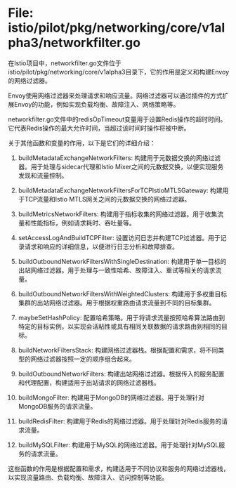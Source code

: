 # File: istio/pilot/pkg/networking/core/v1alpha3/networkfilter.go

在Istio项目中，networkfilter.go文件位于istio/pilot/pkg/networking/core/v1alpha3目录下，它的作用是定义和构建Envoy的网络过滤器。

Envoy使用网络过滤器来处理请求和响应流量。网络过滤器可以通过插件的方式扩展Envoy的功能，例如实现负载均衡、故障注入、网络策略等。

networkfilter.go文件中的redisOpTimeout变量用于设置Redis操作的超时时间。它代表Redis操作的最大允许时间，当超过该时间时操作将被中断。

关于其他函数和变量的作用，以下是它们的详细介绍：

1. buildMetadataExchangeNetworkFilters: 构建用于元数据交换的网络过滤器。用于处理与sidecar代理和Istio Mixer之间的元数据交换，以便实现服务发现和流量控制。

2. buildMetadataExchangeNetworkFiltersForTCPIstioMTLSGateway: 构建用于TCP流量和Istio MTLS网关之间的元数据交换的网络过滤器。

3. buildMetricsNetworkFilters: 构建用于指标收集的网络过滤器。用于收集流量和性能指标，例如请求耗时、吞吐量等。

4. setAccessLogAndBuildTCPFilter: 设置访问日志并构建TCP过滤器。用于记录请求和响应的详细信息，以便进行日志分析和故障排查。

5. buildOutboundNetworkFiltersWithSingleDestination: 构建用于单一目标的出站网络过滤器。用于处理与一致性哈希、故障注入、重试等相关的请求流量。

6. buildOutboundNetworkFiltersWithWeightedClusters: 构建用于多权重目标集群的出站网络过滤器。用于根据权重路由请求流量到不同的目标集群。

7. maybeSetHashPolicy: 配置哈希策略。用于将请求流量按照哈希算法路由到特定的目标实例，以实现会话粘性或具有相同关联数据的请求路由到相同的目标。

8. buildNetworkFiltersStack: 构建网络过滤器栈。根据配置和需求，将不同类型的网络过滤器按照一定的顺序组合起来。

9. buildOutboundNetworkFilters: 构建出站网络过滤器。根据传入的服务配置和代理配置，构建适用于出站请求的网络过滤器栈。

10. buildMongoFilter: 构建用于MongoDB的网络过滤器。用于处理针对MongoDB服务的请求流量。

11. buildRedisFilter: 构建用于Redis的网络过滤器。用于处理针对Redis服务的请求流量。

12. buildMySQLFilter: 构建用于MySQL的网络过滤器。用于处理针对MySQL服务的请求流量。

这些函数的作用是根据配置和需求，构建适用于不同协议和服务的网络过滤器栈，以实现流量路由、负载均衡、故障注入、访问控制等功能。

